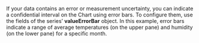 If&nbsp;your data contains an&nbsp;error or&nbsp;measurement uncertainty, you can indicate a&nbsp;confidential interval on&nbsp;the Chart using error bars. To&nbsp;configure them, use the fields of&nbsp;the series&rsquo; **valueErrorBar** object. In&nbsp;this example, error bars indicate a&nbsp;range of&nbsp;average temperatures (on&nbsp;the upper pane) and humidity (on&nbsp;the lower pane) for a&nbsp;specific month.
<!--split-->